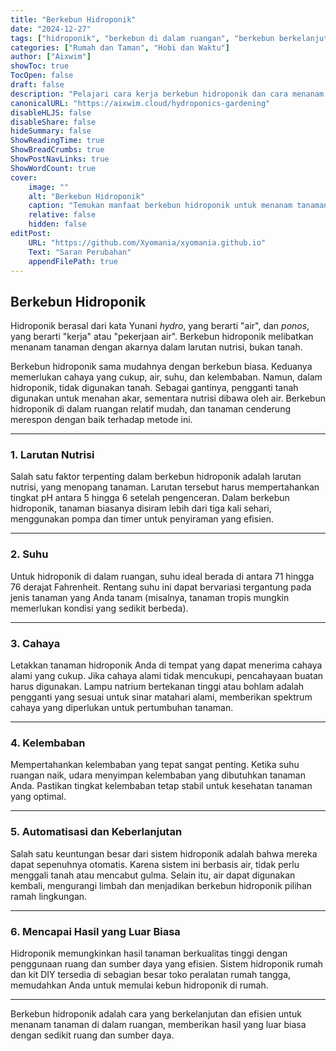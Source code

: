 ```yaml
---
title: "Berkebun Hidroponik"
date: "2024-12-27"
tags: ["hidroponik", "berkebun di dalam ruangan", "berkebun berkelanjutan", "perawatan tanaman"]
categories: ["Rumah dan Taman", "Hobi dan Waktu"]
author: ["Aixwim"]
showToc: true
TocOpen: false
draft: false
description: "Pelajari cara kerja berkebun hidroponik dan cara menanam tanaman di dalam ruangan tanpa tanah menggunakan larutan nutrisi."
canonicalURL: "https://aixwim.cloud/hydroponics-gardening"
disableHLJS: false
disableShare: false
hideSummary: false
ShowReadingTime: true
ShowBreadCrumbs: true
ShowPostNavLinks: true
ShowWordCount: true
cover:
    image: ""
    alt: "Berkebun Hidroponik"
    caption: "Temukan manfaat berkebun hidroponik untuk menanam tanaman tanpa tanah."
    relative: false
    hidden: false
editPost:
    URL: "https://github.com/Xyomania/xyomania.github.io"
    Text: "Saran Perubahan"
    appendFilePath: true
---
```


## Berkebun Hidroponik

Hidroponik berasal dari kata Yunani *hydro*, yang berarti "air", dan *ponos*, yang berarti "kerja" atau "pekerjaan air". Berkebun hidroponik melibatkan menanam tanaman dengan akarnya dalam larutan nutrisi, bukan tanah.

Berkebun hidroponik sama mudahnya dengan berkebun biasa. Keduanya memerlukan cahaya yang cukup, air, suhu, dan kelembaban. Namun, dalam hidroponik, tidak digunakan tanah. Sebagai gantinya, pengganti tanah digunakan untuk menahan akar, sementara nutrisi dibawa oleh air. Berkebun hidroponik di dalam ruangan relatif mudah, dan tanaman cenderung merespon dengan baik terhadap metode ini.

---

### 1. **Larutan Nutrisi**

Salah satu faktor terpenting dalam berkebun hidroponik adalah larutan nutrisi, yang menopang tanaman. Larutan tersebut harus mempertahankan tingkat pH antara 5 hingga 6 setelah pengenceran. Dalam berkebun hidroponik, tanaman biasanya disiram lebih dari tiga kali sehari, menggunakan pompa dan timer untuk penyiraman yang efisien.

---

### 2. **Suhu**

Untuk hidroponik di dalam ruangan, suhu ideal berada di antara 71 hingga 76 derajat Fahrenheit. Rentang suhu ini dapat bervariasi tergantung pada jenis tanaman yang Anda tanam (misalnya, tanaman tropis mungkin memerlukan kondisi yang sedikit berbeda).

---

### 3. **Cahaya**

Letakkan tanaman hidroponik Anda di tempat yang dapat menerima cahaya alami yang cukup. Jika cahaya alami tidak mencukupi, pencahayaan buatan harus digunakan. Lampu natrium bertekanan tinggi atau bohlam adalah pengganti yang sesuai untuk sinar matahari alami, memberikan spektrum cahaya yang diperlukan untuk pertumbuhan tanaman.

---

### 4. **Kelembaban**

Mempertahankan kelembaban yang tepat sangat penting. Ketika suhu ruangan naik, udara menyimpan kelembaban yang dibutuhkan tanaman Anda. Pastikan tingkat kelembaban tetap stabil untuk kesehatan tanaman yang optimal.

---

### 5. **Automatisasi dan Keberlanjutan**

Salah satu keuntungan besar dari sistem hidroponik adalah bahwa mereka dapat sepenuhnya otomatis. Karena sistem ini berbasis air, tidak perlu menggali tanah atau mencabut gulma. Selain itu, air dapat digunakan kembali, mengurangi limbah dan menjadikan berkebun hidroponik pilihan ramah lingkungan.

---

### 6. **Mencapai Hasil yang Luar Biasa**

Hidroponik memungkinkan hasil tanaman berkualitas tinggi dengan penggunaan ruang dan sumber daya yang efisien. Sistem hidroponik rumah dan kit DIY tersedia di sebagian besar toko peralatan rumah tangga, memudahkan Anda untuk memulai kebun hidroponik di rumah.

---

Berkebun hidroponik adalah cara yang berkelanjutan dan efisien untuk menanam tanaman di dalam ruangan, memberikan hasil yang luar biasa dengan sedikit ruang dan sumber daya.
